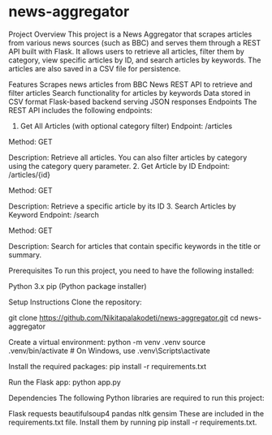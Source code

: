 # news-aggregator

Project Overview
This project is a News Aggregator that scrapes articles from various news sources (such as BBC) and serves them through a REST API built with Flask. It allows users to retrieve all articles, filter them by category, view specific articles by ID, and search articles by keywords. The articles are also saved in a CSV file for persistence.

Features
Scrapes news articles from BBC News
REST API to retrieve and filter articles
Search functionality for articles by keywords
Data stored in CSV format
Flask-based backend serving JSON responses
Endpoints
The REST API includes the following endpoints:

1. Get All Articles (with optional category filter)
Endpoint: /articles

Method: GET

Description: Retrieve all articles. You can also filter articles by category using the category query parameter.
2. Get Article by ID
Endpoint: /articles/{id}

Method: GET

Description: Retrieve a specific article by its ID
3. Search Articles by Keyword
Endpoint: /search

Method: GET

Description: Search for articles that contain specific keywords in the title or summary.

Prerequisites
To run this project, you need to have the following installed:

Python 3.x
pip (Python package installer)

Setup Instructions
Clone the repository:

git clone https://github.com/Nikitapalakodeti/news-aggregator.git
cd news-aggregator

Create a virtual environment:
python -m venv .venv
source .venv/bin/activate   # On Windows, use .venv\Scripts\activate

Install the required packages:
pip install -r requirements.txt

Run the Flask app:
python app.py

Dependencies
The following Python libraries are required to run this project:

Flask
requests
beautifulsoup4
pandas
nltk
gensim
These are included in the requirements.txt file. Install them by running pip install -r requirements.txt.
